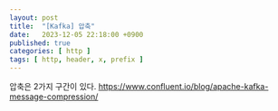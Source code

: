 ```yaml
---
layout: post
title:  "[Kafka] 압축"
date:   2023-12-05 22:18:00 +0900
published: true
categories: [ http ]
tags: [ http, header, x, prefix ]
---
```



압축은 2가지 구간이 있다.
https://www.confluent.io/blog/apache-kafka-message-compression/



